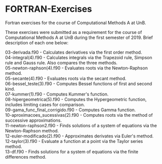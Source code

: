 # FORTRAN-Exercises
Fortran exercises for the course of Computational Methods A at UnB.

These exercises were submitted as a requirement for the course of Computational Methods A at UnB during the first semester of 2019. Brief description of each one below:

03-derivada.f90 - Calculates derivatives via the first order method.  
04-integral(4).f90 - Calculates integrals via the Trapezoid rule, Simpson rule and Gauss rule. Also compares the three methods.  
05-newton-raphson(4).f90 - Evaluates roots via the Newton-Raphson method.  
05-secante(4).f90 - Evaluates roots via the secant method.  
06-bessel_teste(3).f90 - Computes Bessel functions of first and second kind.  
07-kummer(1).f90 - Computes Kummer's function.  
08-hipergeometrica(5).f90 - Computes the Hypergeometric function, includes limiting cases for comparison.  
09-gama_func_final_corrigido.f90 - Computes Gamma function.  
10-aproximacoes_sucessivas(2).f90 - Computes roots via the method of successive approximations.  
11-newton-raphson2.f90 - Finds solutions of a system of equations via the Newton-Raphson method.  
12-euler-modificado(2).f90 - Approximates derivates via Euler's method.  
12-taylor(3).f90 - Evaluate a function at a point via the Taylor series method.  
13-df.f90 - Finds solutions for a system of equations via the finite differences method.  


